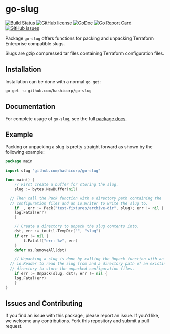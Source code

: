 # go-slug

[![Build Status](https://travis-ci.org/hashicorp/go-slug.svg?branch=master)](https://travis-ci.org/hashicorp/go-slug)
[![GitHub license](https://img.shields.io/github/license/hashicorp/go-slug.svg)](https://github.com/hashicorp/go-slug/blob/master/LICENSE)
[![GoDoc](https://godoc.org/github.com/hashicorp/go-slug?status.svg)](https://godoc.org/github.com/hashicorp/go-slug)
[![Go Report Card](https://goreportcard.com/badge/github.com/hashicorp/go-slug)](https://goreportcard.com/report/github.com/hashicorp/go-slug)
[![GitHub issues](https://img.shields.io/github/issues/hashicorp/go-slug.svg)](https://github.com/hashicorp/go-slug/issues)

Package `go-slug` offers functions for packing and unpacking Terraform Enterprise
compatible slugs.

Slugs are gzip compressed tar files containing Terraform configuration files.

## Installation

Installation can be done with a normal `go get`:

```
go get -u github.com/hashicorp/go-slug
```

## Documentation

For complete usage of `go-slug`, see the full [package docs](https://godoc.org/github.com/hashicorp/go-slug).

## Example

Packing or unpacking a slug is pretty straight forward as shown by the
following example:

```go
package main

import slug "github.com/hashicorp/go-slug"

func main() {
	// First create a buffer for storing the slug.
	slug := bytes.NewBuffer(nil)

  // Then call the Pack function with a directory path containing the
  // configuration files and an io.Writer to write the slug to.
	if _, err := Pack("test-fixtures/archive-dir", slug); err != nil {
    log.Fatal(err)
	}

	// Create a directory to unpack the slug contents into.
	dst, err := ioutil.TempDir("", "slug")
	if err != nil {
		t.Fatalf("err: %v", err)
	}
	defer os.RemoveAll(dst)

	// Unpacking a slug is done by calling the Unpack function with an
  // io.Reader to read the slug from and a directory path of an existing
  // directory to store the unpacked configuration files.
	if err := Unpack(slug, dst); err != nil {
    log.Fatal(err)
	}
}
```

## Issues and Contributing

If you find an issue with this package, please report an issue. If you'd like,
we welcome any contributions. Fork this repository and submit a pull request.
